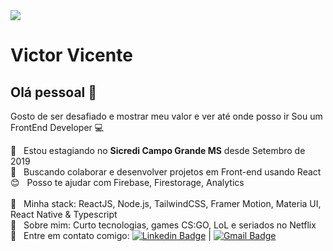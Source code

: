 
<img width="auto" src="https://www.google.com/url?sa=i&url=https%3A%2F%2Fwww.pinterest.at%2Fpin%2F839147343053627457%2F%3Famp_client_id%3DCLIENT_ID(_)%26mweb_unauth_id%3D%7B%7Bdefault.session%7D%7D%26amp_url%3Dhttps%253A%252F%252Fwww.pinterest.at%252Famp%252Fpin%252F839147343053627457%252F&psig=AOvVaw2EtgpIJCyfFtCsdsNoUJ1U&ust=1614210000813000&source=images&cd=vfe&ved=0CAIQjRxqFwoTCKDAk4OXge8CFQAAAAAdAAAAABAD">

# Victor Vicente

## Olá pessoal 👋
Gosto de ser desafiado e mostrar meu valor e ver até onde posso ir
Sou um FrontEnd Developer :computer:

 :rocket:  &nbsp; Estou estagiando no **Sicredi Campo Grande MS** desde Setembro de 2019
 <br/> :purple_heart: &nbsp; Buscando colaborar e desenvolver projetos em Front-end usando React
 <br/> :blush: &nbsp; Posso te ajudar com Firebase, Firestorage, Analytics  
 <br/>  :green_book: &nbsp; Minha stack: ReactJS, Node.js, TailwindCSS, Framer Motion, Materia UI,  React Native & Typescript
 <br/> 💬  &nbsp; Sobre mim: Curto tecnologias, games CS:GO, LoL e seriados no Netflix
 <br/> :email: &nbsp; Entre em contato comigo: [![Linkedin Badge](https://img.shields.io/badge/-VictorVicente-blue?style=flat-square&logo=Linkedin&logoColor=white&link=https://www.linkedin.com/in/victor-vicente-9b205a192/)](https://www.linkedin.com/in/victor-vicente-9b205a192/) 
| 
[![Gmail Badge](https://img.shields.io/badge/-victorantoniovicente@gmail.com-c14438?style=flat-square&logo=Gmail&logoColor=white&link=mailto:victorantoniovicente@gmail.com)](mailto:victorantoniovicente@gmail.com)
